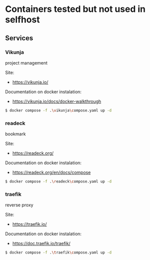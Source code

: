 # Containers tested but not used in selfhost

## Services

### Vikunja 
project management

Site:
- https://vikunja.io/

Documentation on docker instalation:
- https://vikunja.io/docs/docker-walkthrough

```bash
$ docker compose -f .\vikunja\compose.yaml up -d
```


### readeck
bookmark

Site:
- https://readeck.org/

Documentation on docker instalation:
- https://readeck.org/en/docs/compose

```bash
$ docker compose -f .\readeck\compose.yaml up -d
```


### traefik
reverse proxy

Site:
- https://traefik.io/

Documentation on docker instalation:
- https://doc.traefik.io/traefik/

```bash
$ docker compose -f .\traefik\compose.yaml up -d
```

